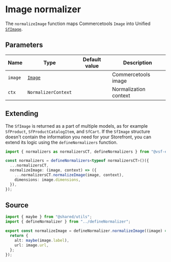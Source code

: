 # Image normalizer

The `normalizeImage` function maps Commercetools `Image` into Unified [`SfImage`](/unified-data-layer/unified-data-model#sfimage).

## Parameters

| Name    | Type                                                                                          | Default value | Description           |
| ------- | --------------------------------------------------------------------------------------------- | ------------- | --------------------- |
| `image` | [`Image`](https://docs.alokai.com/integrations/commercetools/api/commercetools-types/Image_2) |               | Commercetools image   |
| `ctx`   | `NormalizerContext`                                                                           |               | Normalization context |

## Extending

The `SfImage` is returned as a part of multiple models, as for example `SfProduct`, `SfProductCatalogItem`, and `SfCart`. If the `SfImage` structure doesn't contain the information you need for your Storefront, you can extend its logic using the `defineNormalizers` function.

```ts
import { normalizers as normalizersCT, defineNormalizers } from "@vsf-enterprise/unified-api-commercetools";

const normalizers = defineNormalizers<typeof normalizersCT>()({
  ...normalizersCT,
  normalizeImage: (image, context) => ({
    ...normalizersCT.normalizeImage(image, context),
    dimensions: image.dimensions,
  }),
});
```

## Source

```ts [image.ts]
import { maybe } from "@shared/utils";
import { defineNormalizer } from "../defineNormalizer";

export const normalizeImage = defineNormalizer.normalizeImage((image) => {
  return {
    alt: maybe(image.label),
    url: image.url,
  };
});
```

